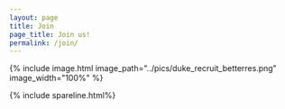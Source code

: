 ```yaml
---
layout: page
title: Join
page_title: Join us!
permalink: /join/
---
```

{% include image.html image_path="../pics/duke_recruit_betterres.png" image_width="100%" %}

{% include spareline.html%}
